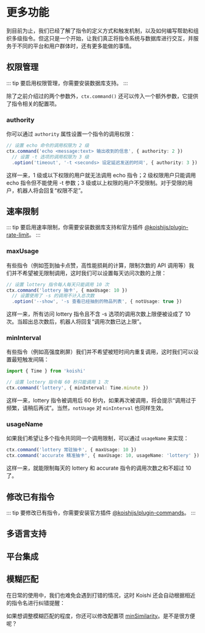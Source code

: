 # 更多功能

到目前为止，我们已经了解了指令的定义方式和触发机制，以及如何编写帮助和组织多级指令。但这只是一个开始，让我们真正将指令系统与数据库进行交互，并服务于不同的平台和用户群体时，还有更多能做的事情。

## 权限管理

::: tip
要启用权限管理，你需要安装数据库支持。
:::

除了之前介绍过的两个参数外，`ctx.command()` 还可以传入一个额外参数，它提供了指令相关的配置项。

### authority

你可以通过 `authority` 属性设置一个指令的调用权限：

```ts
// 设置 echo 命令的调用权限为 2 级
ctx.command('echo <message:text> 输出收到的信息', { authority: 2 })
  // 设置 -t 选项的调用权限为 3 级
  .option('timeout', '-t <seconds> 设定延迟发送的时间', { authority: 3 })
```

这样一来，1 级或以下权限的用户就无法调用 echo 指令；2 级权限用户只能调用 echo 指令但不能使用 -t 参数；3 级或以上权限的用户不受限制。对于受限的用户，机器人将会回复“权限不足”。

## 速率限制

::: tip
要启用速率限制，你需要安装数据库支持和官方插件 [@koishijs/plugin-rate-limit](../../plugins/accessibility/rate-limit.md)。
:::

### maxUsage

有些指令（例如签到抽卡点赞，高性能损耗的计算，限制次数的 API 调用等）我们并不希望被无限制调用，这时我们可以设置每天访问次数的上限：

```ts
// 设置 lottery 指令每人每天只能调用 10 次
ctx.command('lottery 抽卡', { maxUsage: 10 })
  // 设置使用了 -s 的调用不计入总次数
  .option('--show', '-s 查看已经抽到的物品列表', { notUsage: true })
```

这样一来，所有访问 lottery 指令且不含 -s 选项的调用次数上限便被设成了 10 次。当超出总次数后，机器人将回复“调用次数已达上限”。

### minInterval

有些指令（例如高强度刷屏）我们并不希望被短时间内重复调用，这时我们可以设置最短触发间隔：

```ts
import { Time } from 'koishi'

// 设置 lottery 指令每 60 秒只能调用 1 次
ctx.command('lottery', { minInterval: Time.minute })
```

这样一来，lottery 指令被调用后 60 秒内，如果再次被调用，将会提示“调用过于频繁，请稍后再试”。当然，`notUsage` 对 `minInterval` 也同样生效。

### usageName <Badge text="beta" type="warning"/>

如果我们希望让多个指令共同同一个调用限制，可以通过 `usageName` 来实现：

```ts
ctx.command('lottery 常驻抽卡', { maxUsage: 10 })
ctx.command('accurate 精准抽卡', { maxUsage: 10, usageName: 'lottery' })
```

这样一来，就能限制每天的 lottery 和 accurate 指令的调用次数之和不超过 10 了。

## 修改已有指令

::: tip
要修改已有指令，你需要安装官方插件 [@koishijs/plugin-commands]()。
:::

## 多语言支持

## 平台集成

## 模糊匹配

在日常的使用中，我们也难免会遇到打错的情况，这时 Koishi 还会自动根据相近的指令名进行纠错提醒：

<panel-view :messages="[
  ['Alice', 'ecko hello'],
  ['Koishi', '没有此命令。你要找的是不是“echo”？发送空行或句号以调用推测的指令。'],
  ['Alice', '.'],
  ['Koishi', 'hello'],
]"/>

如果想调整模糊匹配的程度，你还可以修改配置项 [minSimilarity](../../api/core/app.md#options-minsimilarity)。是不是很方便呢？
